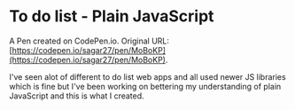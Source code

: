 # To do list - Plain JavaScript

A Pen created on CodePen.io. Original URL: [https://codepen.io/sagar27/pen/MoBoKP](https://codepen.io/sagar27/pen/MoBoKP).

I've seen alot of different to do list web apps and all used newer JS libraries which is fine but I've been working on bettering my understanding of plain JavaScript and this is what I created.